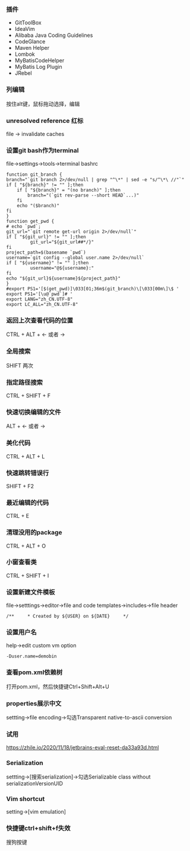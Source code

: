 ### 插件
- GitToolBox
- IdeaVim
- Alibaba Java Coding Guidelines
- CodeGlance
- Maven Helper
- Lombok
- MyBatisCodeHelper
- MyBatis Log Plugin
- JRebel

### 列编辑
按住alt键，鼠标拖动选择，编辑

### unresolved reference 红标

file -> invalidate caches

### 设置git bash作为terminal

file->settings->tools->terminal
bashrc
```
function git_branch {
branch="`git branch 2>/dev/null | grep "^\*" | sed -e "s/^\*\ //"`"
if [ "${branch}" != "" ];then
    if [ "${branch}" = "(no branch)" ];then
        branch="(`git rev-parse --short HEAD`...)"
    fi
    echo "($branch)"
fi
}
function get_pwd {
# echo `pwd`;
git_url="`git remote get-url origin 2>/dev/null`"
if [ "${git_url}" != "" ];then
         git_url="${git_url##*/}"
fi
project_path=$(basename `pwd`)
username=`git config --global user.name 2>/dev/null`
if [ "${username}" != "" ];then
         username="@${username}:"
fi
echo "${git_url}${username}${project_path}"
}
#export PS1='[$(get_pwd)]\033[01;36m$(git_branch)\[\033[00m\]\$ '
export PS1='[\u@`pwd`]# '
export LANG="zh_CN.UTF-8"
export LC_ALL="zh_CN.UTF-8"
```

### 返回上次查看代码的位置

CTRL + ALT + <- 或者 ->

### 全局搜索

SHIFT 两次

### 指定路径搜索
CTRL + SHIFT + F

### 快速切换编辑的文件
ALT + <- 或者 ->

### 美化代码
CTRL + ALT + L

### 快速跳转错误行
SHIFT + F2

### 最近编辑的代码
CTRL + E

### 清理没用的package
CTRL + ALT + O

### 小窗查看类
CTRL + SHIFT + I

### 设置新建文件模板
file->setttings->editor->file and code templates->includes->file header
```
/**     * Created by ${USER} on ${DATE}     */
```

### 设置用户名
help->edit custom vm option
```
-Duser.name=demobin
```

### 查看pom.xml依赖树
打开pom.xml，然后快捷键Ctrl+Shift+Alt+U

### properties展示中文
settting->file encoding->勾选Transparent native-to-ascii conversion

### 试用
https://zhile.io/2020/11/18/jetbrains-eval-reset-da33a93d.html

### Serialization
settting->[搜索serialization]->勾选Serializable class without serializationVersionUID

### Vim shortcut
setting->[vim emulation]

### 快捷键ctrl+shift+f失效
搜狗按键
